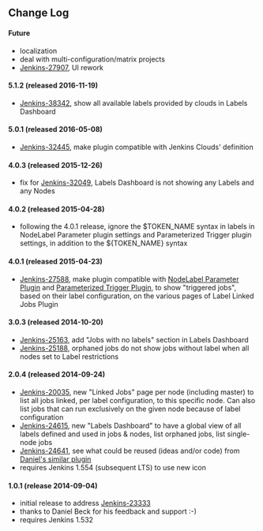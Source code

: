 ## Change Log

#### Future

-   localization
-   deal with multi-configuration/matrix projects
-   [Jenkins-27907](https://issues.jenkins-ci.org/browse/JENKINS-27907),
    UI rework

#### 5.1.2 (released 2016-11-19)

-   [Jenkins-38342](https://issues.jenkins-ci.org/browse/JENKINS-38342),
    show all available labels provided by clouds in Labels Dashboard

#### 5.0.1 (released 2016-05-08)

-   [Jenkins-32445](https://issues.jenkins-ci.org/browse/JENKINS-32445),
    make plugin compatible with Jenkins Clouds' definition

#### 4.0.3 (released 2015-12-26)

-   fix for
    [Jenkins-32049](https://issues.jenkins-ci.org/browse/JENKINS-32049),
    Labels Dashboard is not showing any Labels and any Nodes

#### 4.0.2 (released 2015-04-28)

-   following the 4.0.1 release, ignore the $TOKEN\_NAME syntax in
    labels in NodeLabel Parameter plugin settings and Parameterized
    Trigger plugin settings, in addition to the ${TOKEN\_NAME} syntax

#### 4.0.1 (released 2015-04-23)

-   [Jenkins-27588](https://issues.jenkins-ci.org/browse/JENKINS-27588),
    make plugin compatible with [NodeLabel Parameter
    Plugin](https://wiki.jenkins-ci.org/display/JENKINS/NodeLabel+Parameter+Plugin)
    and [Parameterized Trigger
    Plugin](https://wiki.jenkins-ci.org/display/JENKINS/Parameterized+Trigger+Plugin),
    to show "triggered jobs", based on their label configuration, on the
    various pages of Label Linked Jobs Plugin

#### 3.0.3 (released 2014-10-20)

-   [Jenkins-25163](https://issues.jenkins-ci.org/browse/JENKINS-25163),
    add "Jobs with no labels" section in Labels Dashboard
-   [Jenkins-25188](https://issues.jenkins-ci.org/browse/JENKINS-25188),
    orphaned jobs do not show jobs without label when all nodes set to
    Label restrictions

#### 2.0.4 (released 2014-09-24)

-   [Jenkins-20035](https://issues.jenkins-ci.org/browse/JENKINS-20035),
    new "Linked Jobs" page per node (including master) to list all jobs
    linked, per label configuration, to this specific node. Can also
    list jobs that can run exclusively on the given node because of
    label configuration
-   [Jenkins-24615](https://issues.jenkins-ci.org/browse/JENKINS-24615),
    new "Labels Dashboard" to have a global view of all labels defined
    and used in jobs & nodes, list orphaned jobs, list single-node jobs
-   [Jenkins-24641](https://issues.jenkins-ci.org/browse/JENKINS-24641),
    see what could be reused (ideas and/or code) from [Daniel's similar
    plugin](https://github.com/daniel-beck/better-labels-plugin)
-   requires Jenkins 1.554 (subsequent LTS) to use new icon

#### 1.0.1 (release 2014-09-04)

-   initial release to address
    [Jenkins-23333](https://issues.jenkins-ci.org/browse/JENKINS-23333)
-   thanks to Daniel Beck for his feedback and support :-)
-   requires Jenkins 1.532